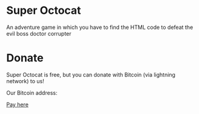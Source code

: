 # Super Octocat
An adventure game in which you have to find the HTML code to defeat the evil boss doctor corrupter

# Donate
Super Octocat is free, but you can donate with Bitcoin (via lightning network) to us!

Our Bitcoin address:

[Pay here]("lightning:lnbc1psnh6u6pp576qk07uhl5dap8js0y48tl8ypx6wt0ll38ax4c6g66zhfuw5kw6qdqu2askcmr9wssx7e3q2dshgmmndp5scqzpgxqyz5vqsp5dmarlam4vhtnwxyzs7gp5tv9ntq0udcupn6e3uy40jdx2v3r257s9qyyssqukdvx24gxysrpk6r526n56c8st9y75qtp9ndnn6yff8rg60jdvtn7s645j9hmy9pm45kvyen6wnz25t0zuq8up5mc6xvlhu43n0f3ccp4mgyh3")
